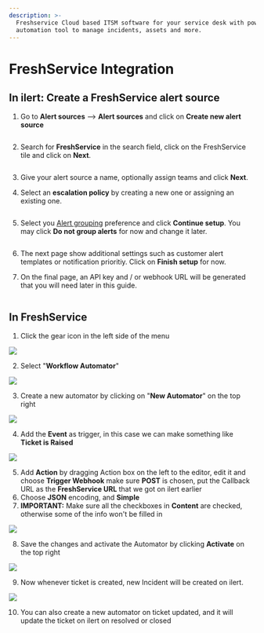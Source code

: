 ```yaml
---
description: >-
  Freshservice Cloud based ITSM software for your service desk with powerful
  automation tool to manage incidents, assets and more.
---
```


# FreshService Integration

## In ilert: Create a FreshService alert source&#x20;

1.  Go to **Alert sources** --> **Alert sources** and click on **Create new alert source**

    <figure><img src="../.gitbook/assets/Screenshot 2023-08-28 at 10.21.10.png" alt=""><figcaption></figcaption></figure>
2.  Search for **FreshService** in the search field, click on the FreshService tile and click on **Next**.&#x20;

    <figure><img src="../.gitbook/assets/Screenshot 2023-08-28 at 10.24.23.png" alt=""><figcaption></figcaption></figure>
3. Give your alert source a name, optionally assign teams and click **Next**.
4.  Select an **escalation policy** by creating a new one or assigning an existing one.

    <figure><img src="../.gitbook/assets/Screenshot 2023-08-28 at 11.37.47.png" alt=""><figcaption></figcaption></figure>
5.  Select you [Alert grouping](../alerting/alert-sources.md#alert-grouping) preference and click **Continue setup**. You may click **Do not group alerts** for now and change it later.&#x20;

    <figure><img src="../.gitbook/assets/Screenshot 2023-08-28 at 11.38.24.png" alt=""><figcaption></figcaption></figure>
6. The next page show additional settings such as customer alert templates or notification prioritiy. Click on **Finish setup** for now.
7.  On the final page, an API key and / or webhook URL will be generated that you will need later in this guide.

    <figure><img src="../.gitbook/assets/Screenshot 2023-08-28 at 11.47.34 (1).png" alt=""><figcaption></figcaption></figure>

## In FreshService

1. Click the gear icon in the left side of the menu

![](../.gitbook/assets/freshservice-settings.png)

2. Select "**Workflow Automator**"

![](../.gitbook/assets/freshservice-workflowautomator.png)

3. Create a new automator by clicking on "**New Automator**" on the top right

![](../.gitbook/assets/freshservice-automatordetails.png)

4. Add the **Event** as trigger, in this case we can make something like **Ticket is Raised**

![](../.gitbook/assets/freshservice-ticketraised.png)

5. Add **Action** by dragging Action box on the left to the editor, edit it and choose **Trigger Webhook** make sure **POST** is chosen, put the Callback URL as the **FreshService URL** that we got on ilert earlier
6. Choose **JSON** encoding, and **Simple**
7. **IMPORTANT:** Make sure all the checkboxes in **Content** are checked, otherwise some of the info won't be filled in

![](../.gitbook/assets/freshservice-action.png)

8. Save the changes and activate the Automator by clicking **Activate** on the top right

![](../.gitbook/assets/freshservice-activateautomator.png)

9. Now whenever ticket is created, new Incident will be created on ilert.

![](../.gitbook/assets/freshservice-createticket.png)

10. You can also create a new automator on ticket updated, and it will update the ticket on ilert on resolved or closed
